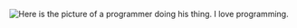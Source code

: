![ Here is the picture of a programmer doing his thing. I love programming. ](https://i.ibb.co/4VFGwb6/work-1627703-1280.jpg)
